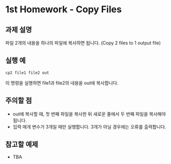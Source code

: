 # 1st Homework - Copy Files

## 과제 설명

파일 2개의 내용을 하나의 파일에 복사하면 됩니다.
(Copy 2 files to 1 output file)

## 실행 예

    cp2 file1 file2 out

이 명령을 실행하면 file1과 file2의 내용을 out에 복사합니다.

## 주의할 점 

- out에 복사할 때, 첫 번째 파일을 복사한 뒤 새로운 줄에서 두 번째 파일을 복사해야 됩니다.
- 입력 매개 변수가 3개일 때만 실행합니다. 3개가 아닐 경우에는 오류를 출력합니다.

## 참고할 예제

-   TBA